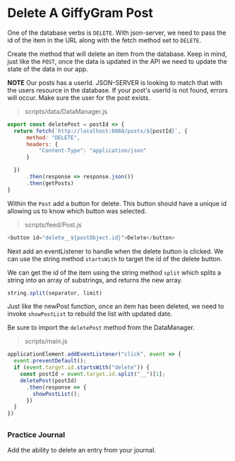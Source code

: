 # Delete A GiffyGram Post

One of the database verbs is `DELETE`. With json-server, we need to pass the id of the item in the URL along with the fetch method set to `DELETE`.

Create the method that will delete an item from the database. Keep in mind, just like the `POST`, once the data is updated in the API we need to update the state of the data in our app. 

**NOTE** Our posts has a userId. JSON-SERVER is looking to match that with the users resource in the database. If your post's userId is not found, errors will occur. Make sure the user for the post exists.

> scripts/data/DataManager.js

```js
export const deletePost = postId => {
  return fetch(`http://localhost:8088/posts/${postId}`, {
      method: "DELETE",
      headers: {
          "Content-Type": "application/json"
      }

  })
      .then(response => response.json())
      .then(getPosts)
}
```

Within the `Post` add a button for delete. This button should have a unique id allowing us to know which button was selected.

> scripts/feed/Post.js
```js
<button id="delete__${postObject.id}">Delete</button>

```

Next add an eventListener to handle when the delete button is clicked. We can use the string method `startsWith` to target the id of the delete button.

We can get the id of the item using the string method `split` which splits a string into an array of substrings, and returns the new array. 

```js
string.split(separator, limit)
```

Just like the newPost function, once an item has been deleted, we need to invoke `showPostList` to rebuild the list with updated date.

Be sure to import the `deletePost` method from the DataManager.

> scripts/main.js

```js
applicationElement.addEventListener("click", event => {
  event.preventDefault();
  if (event.target.id.startsWith("delete")) {
    const postId = event.target.id.split("__")[1];
    deletePost(postId)
      .then(response => {
        showPostList();
      })
  }
})
```

## <h3 id="DJ-Practice">Practice Journal</h3>
Add the ability to delete an entry from your journal.
